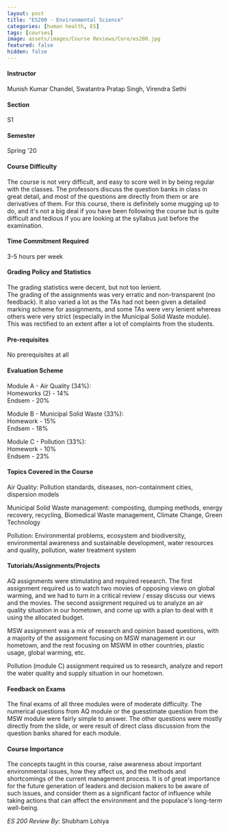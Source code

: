 ```yaml
---
layout: post
title: "ES200 - Environmental Science"
categories: [human health, ES]
tags: [courses]
image: assets/images/Course Reviews/Core/es200.jpg
featured: false
hidden: false
---
```


#### Instructor
Munish Kumar Chandel, Swatantra Pratap Singh, Virendra Sethi

#### Section
S1

#### Semester
Spring '20

#### Course Difficulty
The course is not very difficult, and easy to score well in by being regular with the classes. The professors discuss the question banks in class in great detail, and most of the questions are directly from them or are derivatives of them. For this course, there is definitely some mugging up to do, and it's not a big deal if you have been following the course but is quite difficult and tedious if you are looking at the syllabus just before the examination.

#### Time Commitment Required
3-5 hours per week

#### Grading Policy and Statistics
The grading statistics were decent, but not too lenient.  
The grading of the assignments was very erratic and non-transparent (no feedback). It also varied a lot as the TAs had not been given a detailed marking scheme for assignments, and some TAs were very lenient whereas others were very strict (especially in the Municipal Solid Waste module). This was rectified to an extent after a lot of complaints from the students.

#### Pre-requisites
No prerequisites at all

#### Evaluation Scheme
Module A - Air Quality (34%):   
    Homeworks (2) - 14%  
    Endsem - 20%  
  
Module B - Municipal Solid Waste (33%):   
    Homework - 15%  
    Endsem - 18%  
  
Module C - Pollution (33%):   
    Homework - 10%  
    Endsem - 23%

#### Topics Covered in the Course
Air Quality: Pollution standards, diseases, non-containment cities, dispersion models  
  
Municipal Solid Waste management: composting, dumping methods, energy recovery, recycling, Biomedical Waste management, Climate Change, Green Technology  
  
Pollution: Environmental problems, ecosystem and biodiversity, environmental awareness and sustainable development, water resources and quality, pollution, water treatment system

#### Tutorials/Assignments/Projects
AQ assignments were stimulating and required research. The first assignment required us to watch two movies of opposing views on global warming, and we had to turn in a critical review / essay discuss our views and the movies. The second assignment required us to analyze an air quality situation in our hometown, and come up with a plan to deal with it using the allocated budget.  
  
MSW assignment was a mix of research and opinion based questions, with a majority of the assignment focusing on MSW management in our hometown, and the rest focusing on MSWM in other countries, plastic usage, global warming, etc.  
  
Pollution (module C) assignment required us to research, analyze and report the water quality and supply situation in our hometown.

#### Feedback on Exams
The final exams of all three modules were of moderate difficulty. The numerical questions from AQ module or the guesstimate question from the MSW module were fairly simple to answer. The other questions were mostly directly from the slide, or were result of direct class discussion from the question banks shared for each module. 

#### Course Importance
The concepts taught in this course, raise awareness about important environmental issues, how they affect us, and the methods and shortcomings of the current management process. It is of great importance for the future generation of leaders and decision makers to be aware of such issues, and consider them as a significant factor of influence while taking actions that can affect the environment and the populace's long-term well-being. 

*ES 200 Review By:* Shubham Lohiya